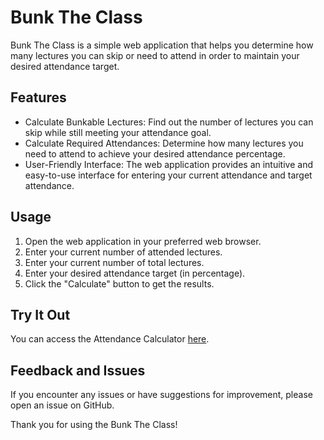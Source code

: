 # Bunk The Class

Bunk The Class is a simple web application that helps you determine how many lectures you can skip or need to attend in order to maintain your desired attendance target.

## Features

- Calculate Bunkable Lectures: Find out the number of lectures you can skip while still meeting your attendance goal.
- Calculate Required Attendances: Determine how many lectures you need to attend to achieve your desired attendance percentage.
- User-Friendly Interface: The web application provides an intuitive and easy-to-use interface for entering your current attendance and target attendance.

## Usage

1. Open the web application in your preferred web browser.
2. Enter your current number of attended lectures.
2. Enter your current number of total lectures.
3. Enter your desired attendance target (in percentage).
4. Click the "Calculate" button to get the results.

## Try It Out

You can access the Attendance Calculator [here](https://sai-smruti-m.github.io/Bunk-the-class-Calculator/).

## Feedback and Issues

If you encounter any issues or have suggestions for improvement, please open an issue on GitHub.

Thank you for using the Bunk The Class!
